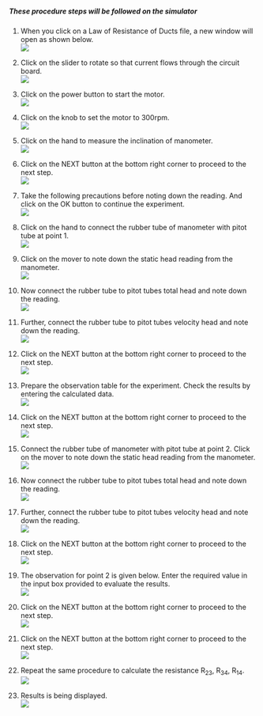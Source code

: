 ##### These procedure steps will be followed on the simulator

1. When you click on a Law of Resistance of Ducts file, a new window will open as shown below.<br>
<img src="images/R1.png"><br>

2. Click on the slider to rotate so that current flows through the circuit board.<br>
<img src="images/R2.png"><br>

3. Click on the power button to start the motor.<br>
<img src="images/R3.png"><br>

4. Click on the knob to set the motor to 300rpm.<br>
<img src="images/R4.png"><br>

5. Click on the hand to measure the inclination of manometer.<br>
<img src="images/R5.png"><br>

6. Click on the NEXT button at the bottom right corner to proceed to the next step.<br>
<img src="images/R6.png"><br>

<!-- 7. Measure the length between the two chosen points and the diameter of the ventilation duct.<br>
<img src="images/R7.png"><br> -->

7. Take the following precautions before noting down the reading. And click on the OK button to continue the experiment.<br>
<img src="images/R7.png"><br>

8. Click on the hand to connect the rubber tube of manometer with pitot tube at point 1.<br>
<img src="images/R8.png"><br>

9. Click on the mover to note down the static head reading from the manometer.<br>
<img src="images/R9.png"><br>

10. Now connect the rubber tube to pitot tubes total head and note down the reading.<br>
<img src="images/R10.png"><br>

11. Further, connect the rubber tube to pitot tubes velocity head and note down the reading.<br>
<img src="images/R11.png"><br>

12. Click on the NEXT button at the bottom right corner to proceed to the next step.<br>
<img src="images/R12.png"><br>

13. Prepare the observation table for the experiment. Check the results by entering the calculated data.<br>
<img src="images/R13.png"><br>

14. Click on the NEXT button at the bottom right corner to proceed to the next step.<br>
<img src="images/R14.png"><br>

15. Connect the rubber tube of manometer with pitot tube at point 2. Click on the mover to note down the static head reading from the manometer.<br>
<img src="images/R15.png"><br>

16.  Now connect the rubber tube to pitot tubes total head and note down the reading.<br>
<img src="images/R16.png"><br>

17.  Further, connect the rubber tube to pitot tubes velocity head and note down the reading.<br>
<img src="images/R17.png"><br>

18. Click on the NEXT button at the bottom right corner to proceed to the next step.<br>
<img src="images/R18.png"><br>

19. The observation for point 2 is given below. Enter the required value in the input box provided to evaluate the results.<br>
<img src="images/R19.png"><br>

20. Click on the NEXT button at the bottom right corner to proceed to the next step.<br>
<img src="images/R20.png"><br>

21. Click on the NEXT button at the bottom right corner to proceed to the next step.<br>
<img src="images/R21.png"><br>

22. Repeat the same procedure to calculate the resistance R<sub>23</sub>, R<sub>34</sub>, R<sub>14</sub>. <br>
<img src="images/R22.png"><br>

23. Results is being displayed.<br>
<img src="images/R23.png"><br> 

